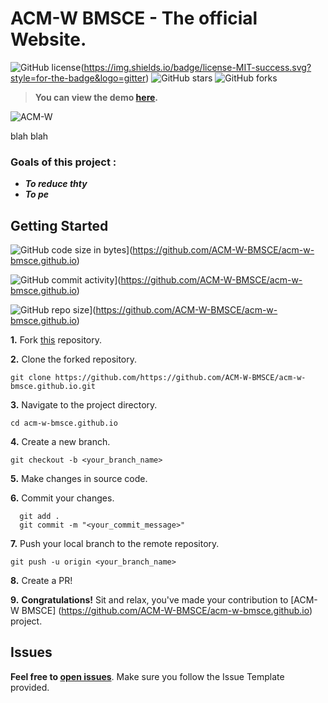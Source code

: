 # ACM-W BMSCE - The official Website.

![GitHub license](https://github.com/ACM-W-BMSCE/acm-w-bmsce.github.io/blob/master/LICENSE)(https://img.shields.io/badge/license-MIT-success.svg?style=for-the-badge&logo=gitter)
![GitHub stars](https://github.com/ACM-W-BMSCE/acm-w-bmsce.github.io/stargazers)
![GitHub forks](https://github.com/ACM-W-BMSCE/acm-w-bmsce.github.io/network/members)

> **You can view the demo [here](https://acm-w-bmsce.github.io/).**


![ACM-W](https://img.shields.io/badge/ACM--W-BMSCE-orange)


blah blah

### Goals of this project :

- **_To reduce thty_**
- **_To pe_**


## Getting Started

![GitHub code size in bytes](https://img.shields.io/github/languages/code-size/vinitshahdeo/Water-Monitoring-System?logo=github)](https://github.com/ACM-W-BMSCE/acm-w-bmsce.github.io) 

![GitHub commit activity](https://img.shields.io/github/commit-activity/m/vinitshahdeo/Water-Monitoring-System?color=bluevoilet&logo=github)](https://github.com/ACM-W-BMSCE/acm-w-bmsce.github.io) 

![GitHub repo size](https://img.shields.io/github/repo-size/vinitshahdeo/Water-Monitoring-System?logo=github)](https://github.com/ACM-W-BMSCE/acm-w-bmsce.github.io)

**1.** Fork [this](https://github.com/ACM-W-BMSCE/acm-w-bmsce.github.io) repository.

**2.** Clone the forked repository.

```terminal
git clone https://github.com/https://github.com/ACM-W-BMSCE/acm-w-bmsce.github.io.git
```

**3.** Navigate to the project directory.

```terminal
cd acm-w-bmsce.github.io
```

**4.** Create a new branch.

```terminal
git checkout -b <your_branch_name>
```

**5.** Make changes in source code.

**6.** Commit your changes.

```terminal
  git add .
  git commit -m "<your_commit_message>"
```

**7.** Push your local branch to the remote repository.

```terminal
git push -u origin <your_branch_name>
```

**8.** Create a PR!

**9.** **Congratulations!** Sit and relax, you've made your contribution to [ACM-W BMSCE]
(https://github.com/ACM-W-BMSCE/acm-w-bmsce.github.io) project.

## Issues

**Feel free to [open issues](https://github.com/ACM-W-BMSCE/acm-w-bmsce.github.io/issues/new)**. Make sure you follow the Issue Template provided.
